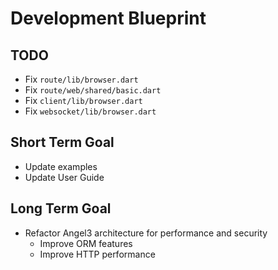 # Development Blueprint

## TODO

* Fix `route/lib/browser.dart`
* Fix `route/web/shared/basic.dart`
* Fix `client/lib/browser.dart`
* Fix `websocket/lib/browser.dart`

## Short Term Goal

* Update examples
* Update User Guide

## Long Term Goal

* Refactor Angel3 architecture for performance and security
  * Improve ORM features
  * Improve HTTP performance
